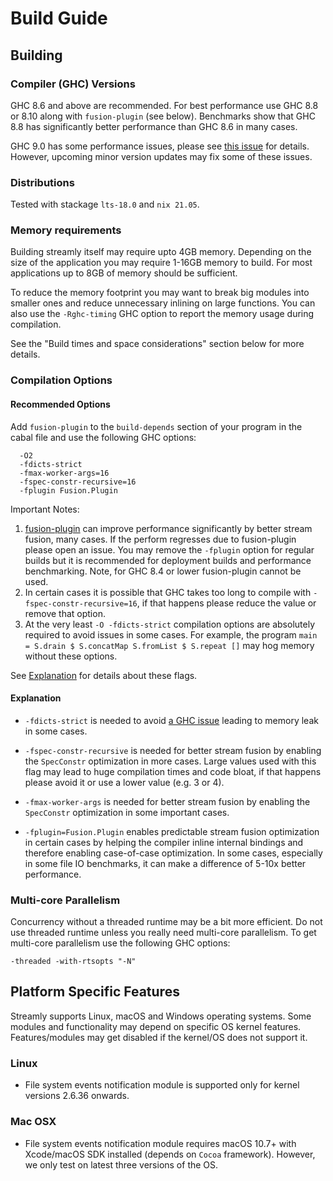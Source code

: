 # Build Guide

## Building

### Compiler (GHC) Versions

GHC 8.6 and above are recommended.  For best performance use GHC 8.8 or
8.10 along with `fusion-plugin` (see below).  Benchmarks show that GHC
8.8 has significantly better performance than GHC 8.6 in many cases.

GHC 9.0 has some performance issues, please see [this
issue](https://github.com/composewell/streamly/issues/1061) for details.
However, upcoming minor version updates may fix some of these issues.

### Distributions

Tested with stackage `lts-18.0` and `nix 21.05`.

### Memory requirements

Building streamly itself may require upto 4GB memory. Depending on the
size of the application you may require 1-16GB memory to build. For most
applications up to 8GB of memory should be sufficient.

To reduce the memory footprint you may want to break big modules into
smaller ones and reduce unnecessary inlining on large functions. You can
also use the `-Rghc-timing` GHC option to report the memory usage during
compilation.

See the "Build times and space considerations" section below for more
details.

### Compilation Options

#### Recommended Options

Add `fusion-plugin` to the `build-depends` section of your program in
the cabal file and use the following GHC options:

```
  -O2
  -fdicts-strict
  -fmax-worker-args=16
  -fspec-constr-recursive=16
  -fplugin Fusion.Plugin
```

Important Notes:

1. [fusion-plugin](https://hackage.haskell.org/package/fusion-plugin) can
   improve performance significantly by better stream fusion, many
   cases. If the perform regresses due to fusion-plugin please open
   an issue.  You may remove the `-fplugin` option for regular builds
   but it is recommended for deployment builds and performance
   benchmarking. Note, for GHC 8.4 or lower fusion-plugin cannot be used.
2. In certain cases it is possible that GHC takes too long to compile
   with `-fspec-constr-recursive=16`, if that happens please reduce the
   value or remove that option.
3. At the very least `-O -fdicts-strict` compilation options are
   absolutely required to avoid issues in some cases. For example, the
   program `main = S.drain $ S.concatMap S.fromList $ S.repeat []` may
   hog memory without these options.

See [Explanation](#explanation) for details about these flags.

#### Explanation

* `-fdicts-strict` is needed to avoid [a GHC
issue](https://gitlab.haskell.org/ghc/ghc/issues/17745) leading to
memory leak in some cases.

* `-fspec-constr-recursive` is needed for better stream fusion by enabling
the `SpecConstr` optimization in more cases. Large values used with this flag
may lead to huge compilation times and code bloat, if that happens please avoid
it or use a lower value (e.g. 3 or 4).

* `-fmax-worker-args` is needed for better stream fusion by enabling the
`SpecConstr` optimization in some important cases.

* `-fplugin=Fusion.Plugin` enables predictable stream fusion
optimization in certain cases by helping the compiler inline internal
bindings and therefore enabling case-of-case optimization. In some
cases, especially in some file IO benchmarks, it can make a difference of
5-10x better performance.

### Multi-core Parallelism

Concurrency without a threaded runtime may be a bit more efficient. Do not use
threaded runtime unless you really need multi-core parallelism. To get
multi-core parallelism use the following GHC options:

  `-threaded -with-rtsopts "-N"`

## Platform Specific Features

Streamly supports Linux, macOS and Windows operating systems. Some
modules and functionality may depend on specific OS kernel features.
Features/modules may get disabled if the kernel/OS does not support it.

### Linux

* File system events notification module is supported only for kernel versions
  2.6.36 onwards.

### Mac OSX

* File system events notification module requires macOS 10.7+ with
  Xcode/macOS SDK installed (depends on `Cocoa` framework). However, we only
  test on latest three versions of the OS.
